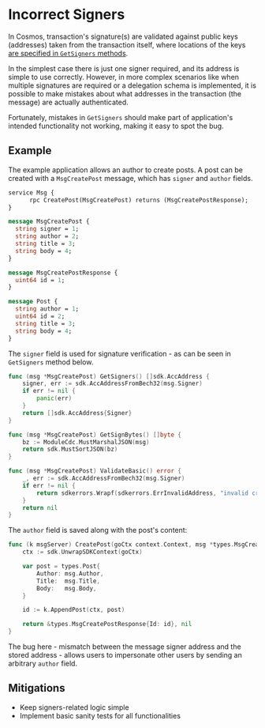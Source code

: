 # Incorrect Signers

In Cosmos, transaction's signature(s) are validated against public keys (addresses) taken from the transaction itself,
where locations of the keys [are specified in `GetSigners` methods](https://docs.cosmos.network/v0.46/core/transactions.html#signing-transactions).

In the simplest case there is just one signer required, and its address is simple to use correctly.
However, in more complex scenarios like when multiple signatures are required or a delegation schema is implemented,
it is possible to make mistakes about what addresses in the transaction (the message) are actually authenticated.

Fortunately, mistakes in `GetSigners` should make part of application's intended functionality not working,
making it easy to spot the bug.

## Example

The example application allows an author to create posts. A post can be created with a `MsgCreatePost` message, which has `signer` and `author` fields.

```proto
service Msg {
      rpc CreatePost(MsgCreatePost) returns (MsgCreatePostResponse);
}

message MsgCreatePost {
  string signer = 1;
  string author = 2;
  string title = 3;
  string body = 4;
}

message MsgCreatePostResponse {
  uint64 id = 1;
}

message Post {
  string author = 1;
  uint64 id = 2;
  string title = 3;
  string body = 4;
}
```

The `signer` field is used for signature verification - as can be seen in `GetSigners` method below.

```go
func (msg *MsgCreatePost) GetSigners() []sdk.AccAddress {
    signer, err := sdk.AccAddressFromBech32(msg.Signer)
    if err != nil {
        panic(err)
    }
    return []sdk.AccAddress{Signer}
}

func (msg *MsgCreatePost) GetSignBytes() []byte {
    bz := ModuleCdc.MustMarshalJSON(msg)
    return sdk.MustSortJSON(bz)
}

func (msg *MsgCreatePost) ValidateBasic() error {
    _, err := sdk.AccAddressFromBech32(msg.Signer)
    if err != nil {
        return sdkerrors.Wrapf(sdkerrors.ErrInvalidAddress, "invalid creator address (%s)", err)
    }
    return nil
}
```

The `author` field is saved along with the post's content:

```go
func (k msgServer) CreatePost(goCtx context.Context, msg *types.MsgCreatePost) (*types.MsgCreatePostResponse, error) {
    ctx := sdk.UnwrapSDKContext(goCtx)

    var post = types.Post{
        Author: msg.Author,
        Title:  msg.Title,
        Body:   msg.Body,
    }

    id := k.AppendPost(ctx, post)

    return &types.MsgCreatePostResponse{Id: id}, nil
}
```

The bug here - mismatch between the message signer address and the stored address - allows users to impersonate other users by sending an arbitrary `author` field.

## Mitigations

- Keep signers-related logic simple
- Implement basic sanity tests for all functionalities
